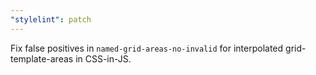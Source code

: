 ```yaml
---
"stylelint": patch
---
```


Fix false positives in `named-grid-areas-no-invalid` for interpolated grid-template-areas in CSS-in-JS.

